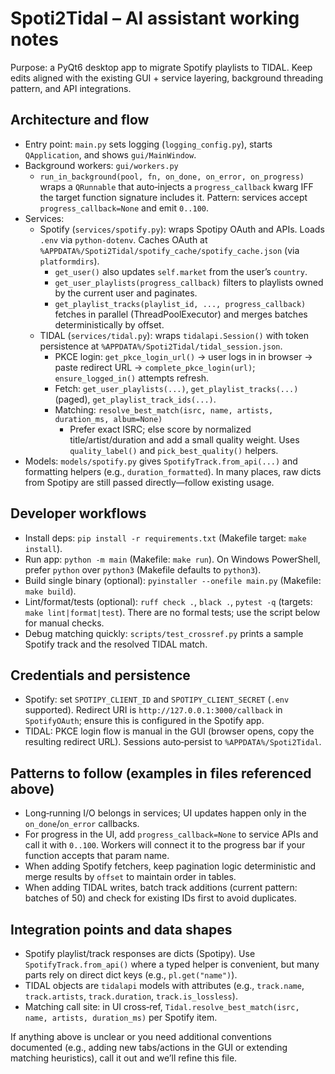# Spoti2Tidal – AI assistant working notes

Purpose: a PyQt6 desktop app to migrate Spotify playlists to TIDAL. Keep edits aligned with the existing GUI + service layering, background threading pattern, and API integrations.

## Architecture and flow

- Entry point: `main.py` sets logging (`logging_config.py`), starts `QApplication`, and shows `gui/MainWindow`.
- Background workers: `gui/workers.py`
  - `run_in_background(pool, fn, on_done, on_error, on_progress)` wraps a `QRunnable` that auto‑injects a `progress_callback` kwarg IFF the target function signature includes it. Pattern: services accept `progress_callback=None` and emit `0..100`.
- Services:
  - Spotify (`services/spotify.py`): wraps Spotipy OAuth and APIs. Loads `.env` via `python-dotenv`. Caches OAuth at `%APPDATA%/Spoti2Tidal/spotify_cache/spotify_cache.json` (via `platformdirs`).
    - `get_user()` also updates `self.market` from the user’s `country`.
    - `get_user_playlists(progress_callback)` filters to playlists owned by the current user and paginates.
    - `get_playlist_tracks(playlist_id, ..., progress_callback)` fetches in parallel (ThreadPoolExecutor) and merges batches deterministically by offset.
  - TIDAL (`services/tidal.py`): wraps `tidalapi.Session()` with token persistence at `%APPDATA%/Spoti2Tidal/tidal_session.json`.
    - PKCE login: `get_pkce_login_url()` → user logs in in browser → paste redirect URL → `complete_pkce_login(url)`; `ensure_logged_in()` attempts refresh.
    - Fetch: `get_user_playlists(...)`, `get_playlist_tracks(...)` (paged), `get_playlist_track_ids(...)`.
    - Matching: `resolve_best_match(isrc, name, artists, duration_ms, album=None)`
      - Prefer exact ISRC; else score by normalized title/artist/duration and add a small quality weight. Uses `quality_label()` and `pick_best_quality()` helpers.
- Models: `models/spotify.py` gives `SpotifyTrack.from_api(...)` and formatting helpers (e.g., `duration_formatted`). In many places, raw dicts from Spotipy are still passed directly—follow existing usage.

## Developer workflows

- Install deps: `pip install -r requirements.txt` (Makefile target: `make install`).
- Run app: `python -m main` (Makefile: `make run`). On Windows PowerShell, prefer `python` over `python3` (Makefile defaults to `python3`).
- Build single binary (optional): `pyinstaller --onefile main.py` (Makefile: `make build`).
- Lint/format/tests (optional): `ruff check .`, `black .`, `pytest -q` (targets: `make lint|format|test`). There are no formal tests; use the script below for manual checks.
- Debug matching quickly: `scripts/test_crossref.py` prints a sample Spotify track and the resolved TIDAL match.

## Credentials and persistence

- Spotify: set `SPOTIPY_CLIENT_ID` and `SPOTIPY_CLIENT_SECRET` (`.env` supported). Redirect URI is `http://127.0.0.1:3000/callback` in `SpotifyOAuth`; ensure this is configured in the Spotify app.
- TIDAL: PKCE login flow is manual in the GUI (browser opens, copy the resulting redirect URL). Sessions auto‑persist to `%APPDATA%/Spoti2Tidal`.

## Patterns to follow (examples in files referenced above)

- Long‑running I/O belongs in services; UI updates happen only in the `on_done`/`on_error` callbacks.
- For progress in the UI, add `progress_callback=None` to service APIs and call it with `0..100`. Workers will connect it to the progress bar if your function accepts that param name.
- When adding Spotify fetchers, keep pagination logic deterministic and merge results by `offset` to maintain order in tables.
- When adding TIDAL writes, batch track additions (current pattern: batches of 50) and check for existing IDs first to avoid duplicates.

## Integration points and data shapes

- Spotify playlist/track responses are dicts (Spotipy). Use `SpotifyTrack.from_api()` where a typed helper is convenient, but many parts rely on direct dict keys (e.g., `pl.get("name")`).
- TIDAL objects are `tidalapi` models with attributes (e.g., `track.name`, `track.artists`, `track.duration`, `track.is_lossless`).
- Matching call site: in UI cross‑ref, `Tidal.resolve_best_match(isrc, name, artists, duration_ms)` per Spotify item.

If anything above is unclear or you need additional conventions documented (e.g., adding new tabs/actions in the GUI or extending matching heuristics), call it out and we’ll refine this file.
